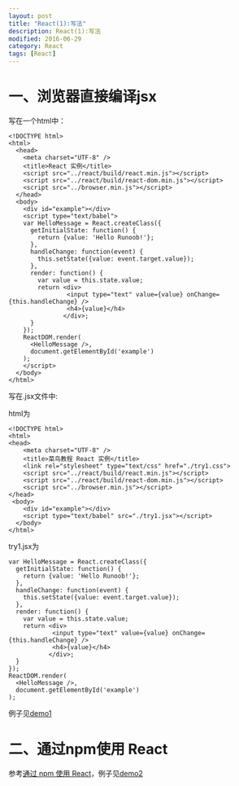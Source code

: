 ```yaml
---
layout: post
title: "React(1):写法"
description: React(1):写法
modified: 2016-06-29
category: React
tags: [React]
---
```


# 一、浏览器直接编译jsx

写在一个html中：

	<!DOCTYPE html>
	<html>
	  <head>
	    <meta charset="UTF-8" />
	    <title>React 实例</title>
	    <script src="../react/build/react.min.js"></script>
	    <script src="../react/build/react-dom.min.js"></script>
	    <script src="../browser.min.js"></script>
	  </head>
	  <body>
	    <div id="example"></div>
	    <script type="text/babel">
	    var HelloMessage = React.createClass({
	      getInitialState: function() {
	        return {value: 'Hello Runoob!'};
	      },
	      handleChange: function(event) {
	        this.setState({value: event.target.value});
	      },
	      render: function() {
	        var value = this.state.value;
	        return <div>
	                <input type="text" value={value} onChange={this.handleChange} /> 
	                <h4>{value}</h4>
	               </div>;
	      }
	    });
	    ReactDOM.render(
	      <HelloMessage />,
	      document.getElementById('example')
	    );
	    </script>
	  </body>
	</html>

写在.jsx文件中:

html为

	<!DOCTYPE html>
	<html>
	<head>
	    <meta charset="UTF-8" />
	    <title>菜鸟教程 React 实例</title>
	    <link rel="stylesheet" type="text/css" href="./try1.css">
	    <script src="../react/build/react.min.js"></script>
	    <script src="../react/build/react-dom.min.js"></script>
	    <script src="../browser.min.js"></script>
	</head>
	 <body>
	    <div id="example"></div>
	    <script type="text/babel" src="./try1.jsx"></script>
	  </body>
	</html>

try1.jsx为

	var HelloMessage = React.createClass({
	  getInitialState: function() {
	    return {value: 'Hello Runoob!'};
	  },
	  handleChange: function(event) {
	    this.setState({value: event.target.value});
	  },
	  render: function() {
	    var value = this.state.value;
	    return <div>
	            <input type="text" value={value} onChange={this.handleChange} /> 
	            <h4>{value}</h4>
	           </div>;
	  }
	});
	ReactDOM.render(
	  <HelloMessage />,
	  document.getElementById('example')
	);

例子见[demo1](https://github.com/zhhgit/React-demos/tree/master/demo1-browser%20compile%20jsx)

# 二、通过npm使用 React

参考[通过 npm 使用 React](http://www.runoob.com/react/react-install.html)，例子见[demo2](https://github.com/zhhgit/React-demos/tree/master/demo2-node%20compile%20jsx)


